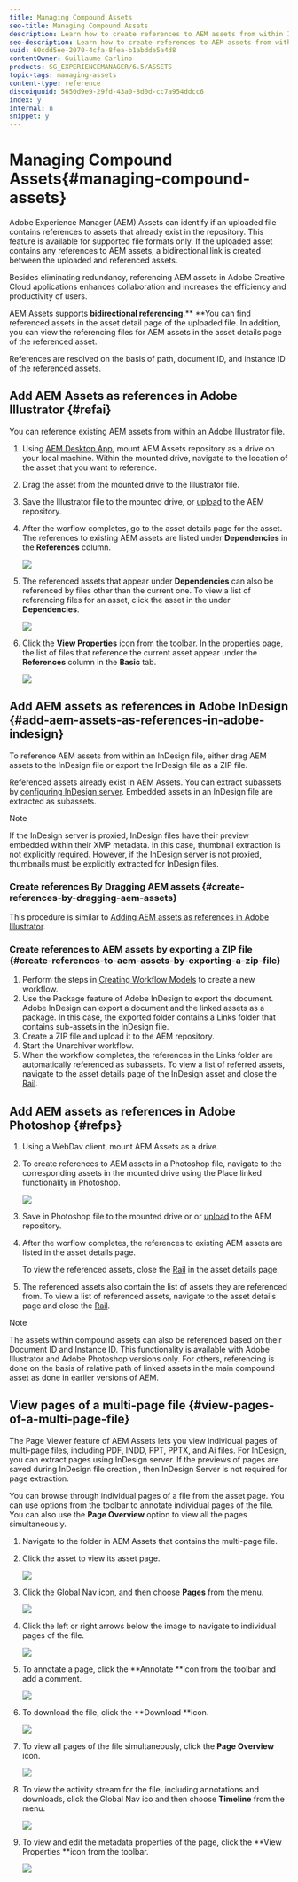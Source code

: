 ```yaml
---
title: Managing Compound Assets
seo-title: Managing Compound Assets
description: Learn how to create references to AEM assets from within Indesign, Adobe Illustrator, and Photoshop files. Also learn how to use the Page Viewer feature to view individual pages of multi-page files, including PDF, INDD, PPT, PPTX, and Ai files.
seo-description: Learn how to create references to AEM assets from within Indesign, Adobe Illustrator, and Photoshop files. Also learn how to use the Page Viewer feature to view individual pages of multi-page files, including PDF, INDD, PPT, PPTX, and Ai files.
uuid: 60cdd5ee-2070-4cfa-8fea-b1abdde5a4d8
contentOwner: Guillaume Carlino
products: SG_EXPERIENCEMANAGER/6.5/ASSETS
topic-tags: managing-assets
content-type: reference
discoiquuid: 5650d9e9-29fd-43a0-8d0d-cc7a954ddcc6
index: y
internal: n
snippet: y
---
```


# Managing Compound Assets{#managing-compound-assets}

Adobe Experience Manager (AEM) Assets can identify if an uploaded file contains references to assets that already exist in the repository. This feature is available for supported file formats only. If the uploaded asset contains any references to AEM assets, a bidirectional link is created between the uploaded and referenced assets.

Besides eliminating redundancy, referencing AEM assets in Adobe Creative Cloud applications enhances collaboration and increases the efficiency and productivity of users.

AEM Assets supports **bidirectional referencing**.** **You can find referenced assets in the asset detail page of the uploaded file. In addition, you can view the referencing files for AEM assets in the asset details page of the referenced asset.

References are resolved on the basis of path, document ID, and instance ID of the referenced assets.

## Add AEM Assets as references in Adobe Illustrator {#refai}

You can reference existing AEM assets from within an Adobe Illustrator file.

1. Using [AEM Desktop App](https://helpx.adobe.com/experience-manager/desktop-app/aem-desktop-app.html), mount AEM Assets repository as a drive on your local machine. Within the mounted drive, navigate to the location of the asset that you want to reference.
1. Drag the asset from the mounted drive to the Illustrator file.
1. Save the Illustrator file to the mounted drive, or [upload](../../assets/using/managing-assets-touch-ui.md#uploading-assets) to the AEM repository.
1. After the worflow completes, go to the asset details page for the asset. The references to existing AEM assets are listed under **Dependencies** in the **References** column.

   ![](assets/chlimage_1-84.png)

1. The referenced assets that appear under **Dependencies** can also be referenced by files other than the current one. To view a list of referencing files for an asset, click the asset in the under **Dependencies**.

   ![](assets/chlimage_1-85.png)

1. Click the **View Properties** icon from the toolbar. In the properties page, the list of files that reference the current asset appear under the **References** column in the **Basic** tab.

   ![](assets/chlimage_1-86.png)

## Add AEM assets as references in Adobe InDesign {#add-aem-assets-as-references-in-adobe-indesign}

To reference AEM assets from within an InDesign file, either drag AEM assets to the InDesign file or export the InDesign file as a ZIP file.

Referenced assets already exist in AEM Assets. You can extract subassets by [configuring InDesign server](../../assets/using/indesign.md). Embedded assets in an InDesign file are extracted as subassets.

>[!NOTE]
>
>If the InDesign server is proxied, InDesign files have their preview embedded within their XMP metadata. In this case, thumbnail extraction is not explicitly required. However, if the InDesign server is not proxied, thumbnails must be explicitly extracted for InDesign files.

### Create references By Dragging AEM assets {#create-references-by-dragging-aem-assets}

This procedure is similar to [Adding AEM assets as references in Adobe Illustrator](#refai). [](../../assets/using/managing-linked-subassets.md#refai)

### Create references to AEM assets by exporting a ZIP file {#create-references-to-aem-assets-by-exporting-a-zip-file}

1. Perform the steps in [Creating Workflow Models](../../sites/developing/using/workflows-models.md) to create a new workflow.
1. Use the Package feature of Adobe InDesign to export the document.   
   Adobe InDesign can export a document and the linked assets as a package. In this case, the exported folder contains a Links folder that contains sub-assets in the InDesign file.
1. Create a ZIP file and upload it to the AEM repository.
1. Start the Unarchiver workflow.
1. When the workflow completes, the references in the Links folder are automatically referenced as subassets. To view a list of referred assets, navigate to the asset details page of the InDesign asset and close the [Rail](../../sites/authoring/using/basic-handling.md#therail).

## Add AEM assets as references in Adobe Photoshop {#refps}

1. Using a WebDav client, mount AEM Assets as a drive.
1. To create references to AEM assets in a Photoshop file, navigate to the corresponding assets in the mounted drive using the Place linked functionality in Photoshop.

   ![](assets/chlimage_1-87.png)

1. Save in Photoshop file to the mounted drive or or [upload](../../assets/using/managing-assets-touch-ui.md#uploading-assets) to the AEM repository.
1. After the worflow completes, the references to existing AEM assets are listed in the asset details page.

   To view the referenced assets, close the [Rail](../../sites/authoring/using/basic-handling.md#therail) in the asset details page.

1. The referenced assets also contain the list of assets they are referenced from. To view a list of referenced assets, navigate to the asset details page and close the [Rail](../../sites/authoring/using/basic-handling.md#therail).

>[!NOTE]
>
>The assets within compound assets can also be referenced based on their Document ID and Instance ID. This functionality is available with Adobe Illustrator and Adobe Photoshop versions only. For others, referencing is done on the basis of relative path of linked assets in the main compound asset as done in earlier versions of AEM.

## View pages of a multi-page file {#view-pages-of-a-multi-page-file}

The Page Viewer feature of AEM Assets lets you view individual pages of multi-page files, including PDF, INDD, PPT, PPTX, and Ai files. For InDesign, you can extract pages using InDesign server. If the previews of pages are saved during InDesign file creation , then InDesign Server is not required for page extraction.

You can browse through individual pages of a file from the asset page. You can use options from the toolbar to annotate individual pages of the file. You can also use the **Page Overview** option to view all the pages simultaneously.

1. Navigate to the folder in AEM Assets that contains the multi-page file.
1. Click the asset to view its asset page.

   ![](assets/chlimage_1-88.png)

1. Click the Global Nav icon, and then choose **Pages** from the menu.

   ![](assets/chlimage_1-89.png)

1. Click the left or right arrows below the image to navigate to individual pages of the file.

   ![](assets/chlimage_1-90.png)

1. To annotate a page, click the **Annotate **icon from the toolbar and add a comment.

   ![](assets/chlimage_1-91.png)

1. To download the file, click the **Download **icon.

   ![](assets/chlimage_1-92.png)

1. To view all pages of the file simultaneously, click the **Page Overview** icon.

   ![](assets/chlimage_1-93.png)

1. To view the activity stream for the file, including annotations and downloads, click the Global Nav ico and then choose **Timeline** from the menu.

   ![](assets/chlimage_1-94.png)

1. To view and edit the metadata properties of the page, click the **View Properties **icon from the toolbar.

   ![](assets/chlimage_1-95.png)

